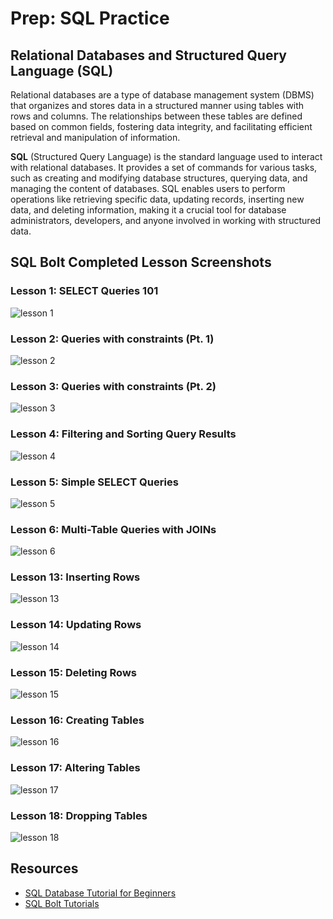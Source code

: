 # Prep: SQL Practice

## Relational Databases and Structured Query Language (SQL)

Relational databases are a type of database management system (DBMS) that organizes and stores data in a structured manner using tables with rows and columns.
The relationships between these tables are defined based on common fields, fostering data integrity, and facilitating efficient retrieval and manipulation of information.

**SQL** (Structured Query Language) is the standard language used to interact with relational databases. It provides a set of commands for various tasks, such as creating and modifying database structures, querying data, and managing the content of databases. SQL enables users to perform operations like retrieving specific data, updating records, inserting new data, and deleting information, making it a crucial tool for database administrators, developers, and anyone involved in working with structured data.

## SQL Bolt Completed Lesson Screenshots

### Lesson 1: SELECT Queries 101

![lesson 1](../images/lesson1.png)

### Lesson 2: Queries with constraints (Pt. 1)

![lesson 2](../images/lesson2.png)

### Lesson 3: Queries with constraints (Pt. 2)

![lesson 3](../images/lesson3.png)

### Lesson 4: Filtering and Sorting Query Results

![lesson 4](../images/lesson4.png)

### Lesson 5: Simple SELECT Queries

![lesson 5](../images/lesson5.png)

### Lesson 6: Multi-Table Queries with JOINs

![lesson 6](../images/lesson6.png)

### Lesson 13: Inserting Rows

![lesson 13](../images/lesson13.png)

### Lesson 14: Updating Rows

![lesson 14](../images/lesson14.png)

### Lesson 15: Deleting Rows

![lesson 15](../images/lesson15.png)

### Lesson 16: Creating Tables

![lesson 16](../images/lesson16.png)

### Lesson 17: Altering Tables

![lesson 17](../images/lesson17.png)

### Lesson 18: Dropping Tables

![lesson 18](../images/lesson18.png)

## Resources

- [SQL Database Tutorial for Beginners](https://www.computer-pdf.com/3-sql-database-tutorial-for-beginners)
- [SQL Bolt Tutorials](https://sqlbolt.com/)

